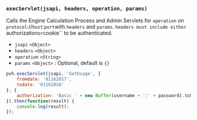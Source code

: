 ### ``execServlet(jsapi, headers, operation, params)``
Calls the Engine Calculation Process and Admin Servlets for ``operation`` on ``protocol``://``host``:``port``with ``headers`` and ``params``. ``headers must include either ``authorization`` or ``cookie`` to be authenticated.

- `jsapi` `<Object>`
- `headers` `<Object>`
- `operation` `<String>`
- `params` `<Object>` : Optional, default is `{}`

```js
pvh.execServlet(jsapi, 'GetUsage', {
    fromdate: '01162017',
    todate: '01162018'
}, {
	authorization: 'Basic ' + new Buffer(username + ':' + password).toString('base64')
}).then(function(result) {
    console.log(result);
});
```